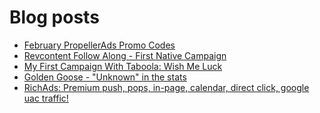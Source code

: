 # Blog posts
<!-- BLOG-POST-LIST:START -->
- [February PropellerAds Promo Codes](https://afflift.com/f/threads/february-propellerads-promo-codes.10344/)
- [Revcontent Follow Along - First Native Campaign](https://afflift.com/f/threads/revcontent-follow-along-first-native-campaign.10092/)
- [My First Campaign With Taboola: Wish Me Luck](https://afflift.com/f/threads/my-first-campaign-with-taboola-wish-me-luck.8264/)
- [Golden Goose - &quot;Unknown&quot; in the stats](https://afflift.com/f/threads/golden-goose-unknown-in-the-stats.10345/)
- [RichAds: Premium push, pops, in-page, calendar, direct click, google uac traffic!](https://afflift.com/f/threads/richads-premium-push-pops-in-page-calendar-direct-click-google-uac-traffic.991/)
<!-- BLOG-POST-LIST:END -->
